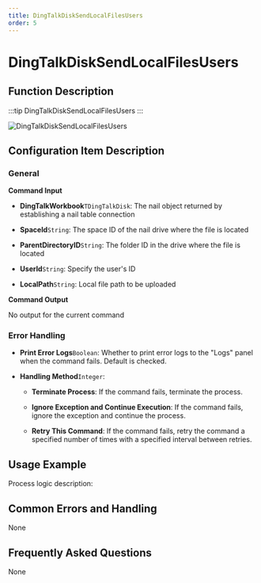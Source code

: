 ```yaml
---
title: DingTalkDiskSendLocalFilesUsers
order: 5
---
```


# DingTalkDiskSendLocalFilesUsers

## Function Description

:::tip 
DingTalkDiskSendLocalFilesUsers
:::

![DingTalkDiskSendLocalFilesUsers](../../../../assets/DingTalkDiskSendLocalFilesUsers_command.png)

## Configuration Item Description

### General

**Command Input**

- **DingTalkWorkbook**`TDingTalkDisk`: The nail object returned by establishing a nail table connection

- **SpaceId**`String`: The space ID of the nail drive where the file is located

- **ParentDirectoryID**`String`: The folder ID in the drive where the file is located

- **UserId**`String`: Specify the user's ID

- **LocalPath**`String`: Local file path to be uploaded


**Command Output**

No output for the current command

### Error Handling

- **Print Error Logs**`Boolean`: Whether to print error logs to the "Logs" panel when the command fails. Default is checked. 

- **Handling Method**`Integer`:

    - **Terminate Process**: If the command fails, terminate the process.

    - **Ignore Exception and Continue Execution**: If the command fails, ignore the exception and continue the process.

    - **Retry This Command**: If the command fails, retry the command a specified number of times with a specified interval between retries.

## Usage Example

Process logic description:

## Common Errors and Handling

None

## Frequently Asked Questions

None

